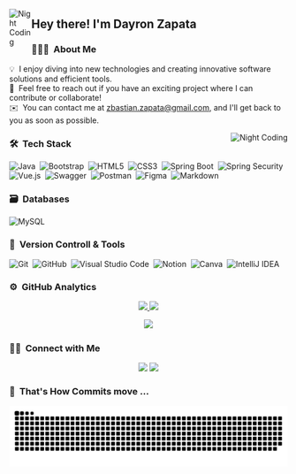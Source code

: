 <!-- ![Dayron Zapata Banner](https://github.com/Adityakanoi2001/Adityakanoi2001/blob/8b3abf28d4d62728caf9ee9c177f48b058cbb997/assets/ASK%20Banner%20Image%20Github.png) -->

<img alt="Night Coding" src="./assets/Hand%20Wave.gif" width='40' align="left"/><h2 align="left">Hey there! I'm Dayron Zapata</h2>


### 👨🏻‍💻 &nbsp;About Me  

💡 &nbsp;I enjoy diving into new technologies and creating innovative software solutions and efficient tools.\
💬 &nbsp;Feel free to reach out if you have an exciting project where I can contribute or collaborate!\
✉️ &nbsp;You can contact me at zbastian.zapata@gmail.com, and I'll get back to you as soon as possible.  


<img alt="Night Coding" src="https://media.giphy.com/media/ZVik7pBtu9dNS/giphy.gif" align="right"/>

### 🛠 &nbsp;Tech Stack

![Java](https://img.shields.io/badge/java-%23ED8B00.svg?style=for-the-badge&logo=java&logoColor=white)&nbsp;
![Bootstrap](https://img.shields.io/badge/bootstrap-%23563D7C.svg?style=for-the-badge&logo=bootstrap&logoColor=white)&nbsp;
![HTML5](https://img.shields.io/badge/html5-%23E34F26.svg?style=for-the-badge&logo=html5&logoColor=white)&nbsp;
![CSS3](https://img.shields.io/badge/css3-%231572B6.svg?style=for-the-badge&logo=css3&logoColor=white)&nbsp;
![Spring Boot](https://img.shields.io/badge/Spring%20Boot-%23000000.svg?style=for-the-badge&logo=springboot&logoColor=white)&nbsp;
![Spring Security](https://img.shields.io/badge/Spring%20Security-%236DB33F.svg?style=for-the-badge&logo=springsecurity&logoColor=white)&nbsp;
![Vue.js](https://img.shields.io/badge/vuejs-%2335495e.svg?style=for-the-badge&logo=vuedotjs&logoColor=%234FC08D)&nbsp;
![Swagger](https://img.shields.io/badge/-Swagger-%23Clojure?style=for-the-badge&logo=swagger&logoColor=white)&nbsp;
![Postman](https://img.shields.io/badge/Postman-FF6C37?style=for-the-badge&logo=postman&logoColor=white)&nbsp;
![Figma](https://img.shields.io/badge/figma-%23F24E1E.svg?style=for-the-badge&logo=figma&logoColor=white)&nbsp;
![Markdown](https://img.shields.io/badge/markdown-%23000000.svg?style=for-the-badge&logo=markdown&logoColor=white)&nbsp;

### 🗃 &nbsp;Databases

![MySQL](https://img.shields.io/badge/MySQL-%2300f.svg?style=for-the-badge&logo=mysql&logoColor=white)&nbsp;

### 🧰 &nbsp;Version Controll & Tools 

![Git](https://img.shields.io/badge/git-%23F05033.svg?style=for-the-badge&logo=git&logoColor=white)&nbsp;
![GitHub](https://img.shields.io/badge/github-%23121011.svg?style=for-the-badge&logo=github&logoColor=white)&nbsp;
![Visual Studio Code](https://img.shields.io/badge/Visual%20Studio%20Code-0078d7.svg?style=for-the-badge&logo=visual-studio-code&logoColor=white)&nbsp;
![Notion](https://img.shields.io/badge/Notion-%23000000.svg?style=for-the-badge&logo=notion&logoColor=white)&nbsp;
![Canva](https://img.shields.io/badge/Canva-%2300C4CC.svg?style=for-the-badge&logo=Canva&logoColor=white)&nbsp;
![IntelliJ IDEA](https://img.shields.io/badge/IntelliJ%20IDEA-000000.svg?style=for-the-badge&logo=intellij-idea&logoColor=white)&nbsp;



### ⚙️ &nbsp;GitHub Analytics

<p align="center">
  <a href="https://github.com/Dayron-z">
    <img height="180em" src="https://github-readme-stats-eight-theta.vercel.app/api?username=Dayron-z&show_icons=true&theme=algolia&include_all_commits=true&count_private=true"/>
  </a>
  <a href="https://github.com/Dayron-z">
    <img height="180em" src="https://github-readme-stats-eight-theta.vercel.app/api/top-langs/?username=Dayron-z&layout=compact&langs_count=8&theme=algolia"/>
  </a>
</p>

<p align="center">
  <img height="180em" src="https://github-readme-streak-stats.herokuapp.com/?user=Dayron-z&theme=dark&hide_border=true"/>
</p>





### 🤝🏻 &nbsp;Connect with Me

<p align="center">
<a href="https://www.linkedin.com/in/dayron-zapata-850a0424a/"><img src="https://img.shields.io/badge/-Dayron%20Zapata-0077B5?style=flat&logo=Linkedin&logoColor=white"/></a>
<a href="mailto:zbastian.zapata@gmail.com"><img src="https://img.shields.io/badge/-zbastian.zapata-D14836?style=flat&logo=Gmail&logoColor=white"/></a>
</p>


### 🐍 &nbsp;That's How Commits move ...

<picture>
  <source
    media="(prefers-color-scheme: dark)"
    srcset="https://raw.githubusercontent.com/platane/snk/output/github-contribution-grid-snake-dark.svg"
  />
  <source
    media="(prefers-color-scheme: light)"
    srcset="https://raw.githubusercontent.com/platane/snk/output/github-contribution-grid-snake.svg"
  />
  <img
    alt="github contribution grid snake animation"
    src="https://raw.githubusercontent.com/platane/snk/output/github-contribution-grid-snake.svg"
  />
</picture>
